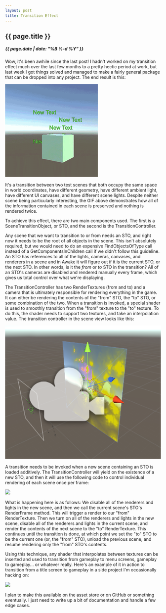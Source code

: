 ```yaml
---
layout: post
title: Transition Effect
---
```

{{ page.title }}
----------------
<h5>{{ page.date | date: "%B %-d %Y" }}</h5>

Wow, it's been awhile since the last post! I hadn't worked on my transition
effect much over the last few months to a pretty hectic period at work, but
last week I got things solved and managed to make a fairly general package
that can be dropped into any project. The end result is this:

<img src="images/2016/July/TransitionDemonstration.gif">

It's a transition between two test scenes that both occupy the same space in
world coordinates, have different geometry, have different ambient light, have
different UI canvases, and have different scene lights. Despite neither scene
being particularly interesting, the GIF above demonstrates how all of the
information contained in each scene is preserved and nothing is rendered twice.

To achieve this effect, there are two main components used. The first is a
SceneTransitionObject, or STO, and the second is the TransitionController.

Any scene that we want to transition to or from needs an STO, and right now it needs
to be the root of all objects in the scene. This isn't absolutely required, but
we would need to do an expensive FindObjectsOfType call instead of a
GetComponentsInChildren call if we didn't follow this guideline. An STO has
references to all of the lights, cameras, canvases, and renderers in a scene and
in Awake it will figure out if it is the current STO, or the next STO. In other
words, is it the *from* or *to* STO in the transition? All of an STO's cameras
are disabled and rendered manually every frame, which gives us total control
over what we're displaying.

The TransitionController has two RenderTextures (from and to) and a camera that
is ultimately responsible for rendering everything in the game. It can either be
rendering the contents of the "from" STO, the "to" STO, or some combination of
the two. When a transition is invoked, a special shader is used to smoothly
transition from the "from" texture to the "to" texture. To do this, the shader
needs to support two textures, and take an interpolation value.
The transition controller in the scene view looks like this:

<img src="images/2016/July/RenderingQuad.png">

A transition needs to be invoked when a new scene containing an STO is loaded
additively. The TransitionController will yield on the existence of a new STO,
and then it will use the following code to control individual rendering of each
scene once per frame:

<img src="images/images/2016/July/RenderTransitionFrameSample.png">

What is happening here is as follows: We disable all of the renderers and lights
in the new scene, and then we call the current scene's STO's RenderFrame method.
This will trigger a render to our "from" RenderTexture. Then we turn on all of
the renderers and lights in the new scene, disable all of the renderers and lights
in the current scene, and render the contents of the next scene to the "to" RenderTexture.
This continues until the transition is done, at which point we set the "to" STO to
be the current one (or, the "from" STO), unload the previous scene, and resume
rendering only the "from" STO's contents.

Using this technique, any shader that interpolates between textures can be inserted
and used to transition from gameplay to menu screens, gameplay to gameplay... or
whatever really. Here's an example of it in action to transition from a title screen
to gameplay in a side project I'm occasionally hacking on:

<img src="images/images/2016/July/GameTransition.png">

I plan to make this available on the asset store or on GitHub or something
eventually. I just need to write up a bit of documentation and handle a few edge
cases.

